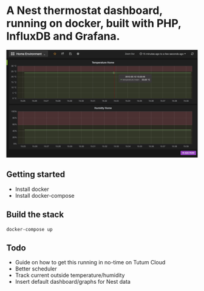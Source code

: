 # A Nest thermostat dashboard, running on docker, built with PHP, InfluxDB and Grafana.

![](example.jpg)

## Getting started

* Install docker
* Install docker-compose

## Build the stack

```
docker-compose up
```

## Todo
* Guide on how to get this running in no-time on Tutum Cloud
* Better scheduler
* Track current outside temperature/humidity
* Insert default dashboard/graphs for Nest data

